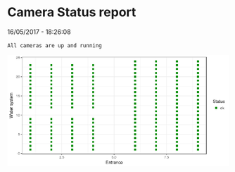 Camera Status report
================
16/05/2017 - 18:26:08

    All cameras are up and running

![](camreport_files/figure-markdown_github/unnamed-chunk-2-1.png)
